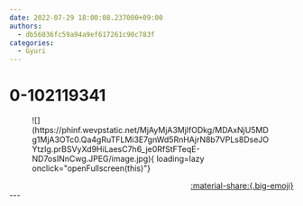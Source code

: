 ```yaml
---
date: 2022-07-29 18:00:08.237000+09:00
authors:
  - db56036fc59a94a9ef617261c90c783f
categories:
  - Gyuri
---
```


# 0-102119341

<div class="post-container" markdown="1">
<div class="content-container md-sidebar__scrollwrap" markdown="1">


<figure markdown="1">
![](https://phinf.wevpstatic.net/MjAyMjA3MjlfODkg/MDAxNjU5MDg1MjA3OTc0.Qa4gRuTFLMi3E7gnWd5RnHAjrN8b7VPLs8DseJOYtzIg.prBSVyXd9HiLaesC7h6_je0RfStFTeqE-ND7osINnCwg.JPEG/image.jpg){ loading=lazy onclick="openFullscreen(this)"}
</figure>


</div>
</div>

<div style="text-align: right;" markdown="1">
<a href="https://weverse.io/fromis9/artist/0-102119341" style="text-align: right;">:material-share:{.big-emoji}</a>
</div>
---
